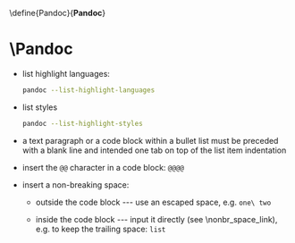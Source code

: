 
\define{Pandoc}{__Pandoc__}
# \Pandoc

+ list highlight languages:

	```bash
	pandoc --list-highlight-languages
	```

+ list styles

	```bash
	pandoc --list-highlight-styles
	```

+ a text paragraph or a code block within a bullet list must be preceded with a blank line and intended one tab on top of the list item indentation

+ insert the `@@` character in a code block: `@@@@`

+ insert a non-breaking space:

	+ outside the code block --- use an escaped space, e.g. `one\ two`

	+ inside the code block --- input it directly (see \nonbr_space_link), e.g. to keep the trailing space: `list `
